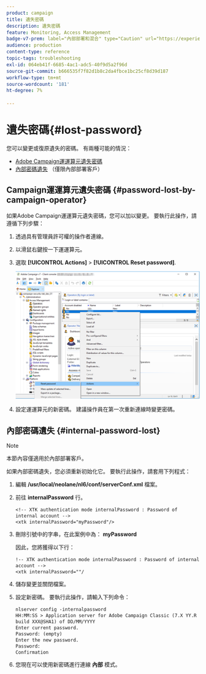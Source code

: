 ```yaml
---
product: campaign
title: 遺失密碼
description: 遺失密碼
feature: Monitoring, Access Management
badge-v7-prem: label="內部部署和混合" type="Caution" url="https://experienceleague.adobe.com/docs/campaign-classic/using/installing-campaign-classic/architecture-and-hosting-models/hosting-models-lp/hosting-models.html?lang=zh-Hant" tooltip="僅適用於內部部署和混合部署"
audience: production
content-type: reference
topic-tags: troubleshooting
exl-id: 064eb41f-6685-4ac1-adc5-40f9d5a2f96d
source-git-commit: b666535f7f82d1b8c2da4fbce1bc25cf8d39d187
workflow-type: tm+mt
source-wordcount: '181'
ht-degree: 7%

---
```


# 遺失密碼{#lost-password}



您可以變更或復原遺失的密碼。
有兩種可能的情況：

* [Adobe Campaign運運算元遺失密碼](#password-lost-by-campaign-operator)
* [內部密碼遺失](#internal-password-lost) （僅限內部部署客戶）

## Campaign運運算元遺失密碼 {#password-lost-by-campaign-operator}

如果Adobe Campaign運運算元遺失密碼，您可以加以變更。
要執行此操作，請遵循下列步驟：

1. 透過具有管理員許可權的操作者連線。
1. 以滑鼠右鍵按一下運運算元。
1. 選取 **[!UICONTROL Actions]** > **[!UICONTROL Reset password]**.

   ![](assets/operator-passwd.png)

1. 設定運運算元的新密碼。 建議操作員在第一次重新連線時變更密碼。

## 內部密碼遺失 {#internal-password-lost}

>[!NOTE]
>
>本節內容僅適用於內部部署客戶。

如果內部密碼遺失，您必須重新初始化它。
要執行此操作，請套用下列程式：

1. 編輯 **/usr/local/neolane/nl6/conf/serverConf.xml** 檔案。

1. 前往 **internalPassword** 行。

   ```
   <!-- XTK authentication mode internalPassword : Password of internal account -->
   <xtk internalPassword="myPassword"/>
   ```

1. 刪除引號中的字串，在此案例中為： **myPassword**

   因此，您將獲得以下行：

   ```
   !-- XTK authentication mode internalPassword : Password of internal account -->
   <xtk internalPassword=""/
   ```

1. 儲存變更並關閉檔案。

1. 設定新密碼。 要執行此操作，請輸入下列命令：

   ```
   nlserver config -internalpassword
   HH:MM:SS > Application server for Adobe Campaign Classic (7.X YY.R build XXX@SHA1) of DD/MM/YYYY
   Enter current password.
   Password: (empty)
   Enter the new password.
   Password: 
   Confirmation 
   ```

1. 您現在可以使用新密碼進行連線 **內部** 模式。
